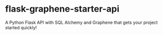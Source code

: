 # flask-graphene-starter-api
A Python Flask API with SQL Alchemy and Graphene that gets your project started quickly!
